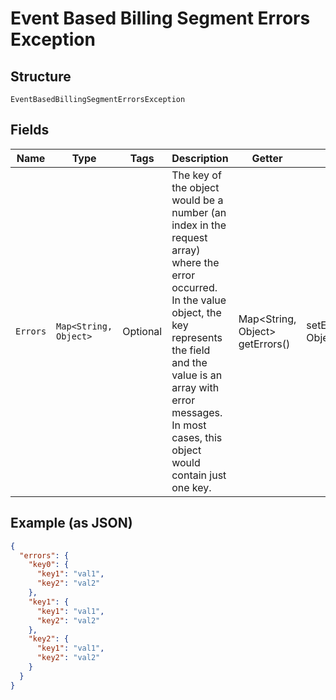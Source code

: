 
# Event Based Billing Segment Errors Exception

## Structure

`EventBasedBillingSegmentErrorsException`

## Fields

| Name | Type | Tags | Description | Getter | Setter |
|  --- | --- | --- | --- | --- | --- |
| `Errors` | `Map<String, Object>` | Optional | The key of the object would be a number (an index in the request array) where the error occurred. In the value object, the key represents the field and the value is an array with error messages. In most cases, this object would contain just one key. | Map<String, Object> getErrors() | setErrors(Map<String, Object> errors) |

## Example (as JSON)

```json
{
  "errors": {
    "key0": {
      "key1": "val1",
      "key2": "val2"
    },
    "key1": {
      "key1": "val1",
      "key2": "val2"
    },
    "key2": {
      "key1": "val1",
      "key2": "val2"
    }
  }
}
```


